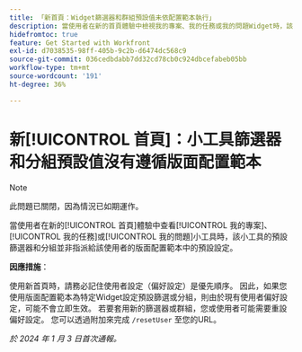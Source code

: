 ```yaml
---
title: 「新首頁：Widget篩選器和群組預設值未依配置範本執行」
description: 當使用者在新的首頁體驗中檢視我的專案、我的任務或我的問題Widget時，該Widget的預設篩選和分組不是指派給該使用者的版面配置範本中的預設設定。
hidefromtoc: true
feature: Get Started with Workfront
exl-id: d7038535-98ff-405b-9c2b-d6474dc568c9
source-git-commit: 036cedbdabb7dd32cd78cb0c924dbcefabeb05bb
workflow-type: tm+mt
source-wordcount: '191'
ht-degree: 36%

---
```


# 新[!UICONTROL 首頁]：小工具篩選器和分組預設值沒有遵循版面配置範本

>[!NOTE]
>
>此問題已關閉，因為情況已如期運作。

當使用者在新的[!UICONTROL 首頁]體驗中查看[!UICONTROL 我的專案]、[!UICONTROL 我的任務]或[!UICONTROL 我的問題]小工具時，該小工具的預設篩選器和分組並非指派給該使用者的版面配置範本中的預設設定。

**因應措施**：

使用新首頁時，請務必記住使用者設定（偏好設定）是優先順序。 因此，如果您使用版面配置範本為特定Widget設定預設篩選或分組，則由於現有使用者偏好設定，可能不會立即生效。 若要套用新的篩選器或群組，您或使用者可能需要重設偏好設定。 您可以透過附加來完成 `/resetUser` 至您的URL。

_於 2024 年 1 月 3 日首次通報。_
